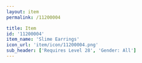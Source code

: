 ```yaml
---
layout: item
permalink: /11200004

title: Item
id: '11200004'
item_name: 'Slime Earrings'
icon_url: 'item/icon/11200004.png'
sub_header: ['Requires Level 28', 'Gender: All']
---
```

